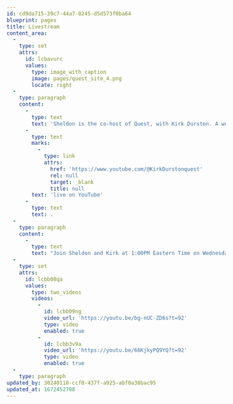 ```yaml
---
id: cd9da715-39c7-44a7-8245-d5d573f0ba64
blueprint: pages
title: Livestream
content_area:
  -
    type: set
    attrs:
      id: lcbavurc
      values:
        type: image_with_caption
        image: pages/quest_site_4.png
        locate: right
  -
    type: paragraph
    content:
      -
        type: text
        text: 'Sheldon is the co-host of Quest, with Kirk Durston. A weekly show where topics of faith, science, and philosophy are discussed '
      -
        type: text
        marks:
          -
            type: link
            attrs:
              href: 'https://www.youtube.com/@KirkDurstonquest'
              rel: null
              target: _blank
              title: null
        text: 'live on YouTube'
      -
        type: text
        text: .
  -
    type: paragraph
    content:
      -
        type: text
        text: "Join Sheldon and Kirk at 1:00PM Eastern Time on Wednesdays. Don't forget to like, subscribe, and hit the bell to be notified of future livestreams as well as the well produced videos that Kirk occasionally drops."
  -
    type: set
    attrs:
      id: lcbb08qa
      values:
        type: two_videos
        videos:
          -
            id: lcbb09ng
            video_url: 'https://youtu.be/bg-nUC-ZD6s?t=92'
            type: video
            enabled: true
          -
            id: lcbb3v9a
            video_url: 'https://youtu.be/66KjkyPQ9YQ?t=92'
            type: video
            enabled: true
  -
    type: paragraph
updated_by: 30240118-ccf0-437f-a925-abf0a38bac95
updated_at: 1672452708
---
```

